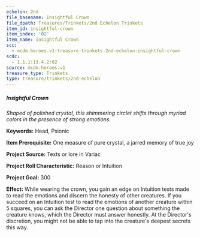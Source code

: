 ```yaml
---
echelon: 2nd
file_basename: Insightful Crown
file_dpath: Treasures/Trinkets/2nd Echelon Trinkets
item_id: insightful-crown
item_index: '02'
item_name: Insightful Crown
scc:
  - mcdm.heroes.v1:treasure.trinkets.2nd-echelon:insightful-crown
scdc:
  - 1.1.1:13.4.2:02
source: mcdm.heroes.v1
treasure_type: Trinkets
type: treasure/trinkets/2nd-echelon
---
```


##### Insightful Crown

*Shaped of polished crystal, this shimmering circlet shifts through myriad colors in the presence of strong emotions.*

**Keywords:** Head, Psionic

**Item Prerequisite:** One measure of pure crystal, a jarred memory of true joy

**Project Source:** Texts or lore in Variac

**Project Roll Characteristic:** Reason or Intuition

**Project Goal:** 300

**Effect:** While wearing the crown, you gain an edge on Intuition tests made to read the emotions and discern the honesty of other creatures. If you succeed on an Intuition test to read the emotions of another creature within 5 squares, you can ask the Director one question about something the creature knows, which the Director must answer honestly. At the Director's discretion, you might not be able to tap into the creature's deepest secrets this way.
